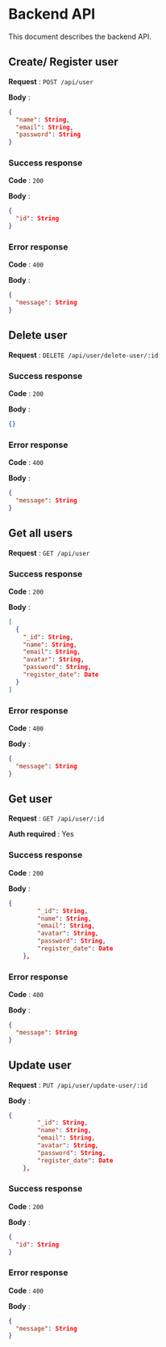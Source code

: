 # Backend API

This document describes the backend API.

## Create/ Register user

**Request** : `POST /api/user`

**Body** :

```json
{
  "name": String,
  "email": String,
  "password": String
}
```

### Success response

**Code** : `200`

**Body** :

```json
{
  "id": String
}
```

### Error response

**Code** : `400`

**Body** :

```json
{
  "message": String
}
```

## Delete user

**Request** : `DELETE /api/user/delete-user/:id`

### Success response

**Code** : `200`

**Body** :

```json
{}
```

### Error response

**Code** : `400`

**Body** :

```json
{
  "message": String
}
```

## Get all users

**Request** : `GET /api/user`

### Success response

**Code** : `200`

**Body** :

```json
[
  {
    "_id": String,
    "name": String,
    "email": String,
    "avatar": String,
    "password": String,
    "register_date": Date
  }
]
```

### Error response

**Code** : `400`

**Body** :

```json
{
  "message": String
}
```

## Get user

**Request** : `GET /api/user/:id`

**Auth required** : Yes

### Success response

**Code** : `200`

**Body** :

```json
{
        "_id": String,
        "name": String,
        "email": String,
        "avatar": String,
        "password": String,
        "register_date": Date
    },
```

### Error response

**Code** : `400`

**Body** :

```json
{
  "message": String
}
```

## Update user

**Request** : `PUT /api/user/update-user/:id`

**Body** :

```json
{
        "_id": String,
        "name": String,
        "email": String,
        "avatar": String,
        "password": String,
        "register_date": Date
    },
```

### Success response

**Code** : `200`

**Body** :

```json
{
  "id": String
}
```

### Error response

**Code** : `400`

**Body** :

```json
{
  "message": String
}
```
